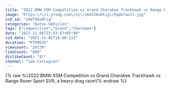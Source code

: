```yaml
---
title: "2022 BMW X5M Competition vs Grand Cherokee Trackhawk vs Range Rover Sport SVR, a heavy drag race!"
image: "https:\/\/i.ytimg.com\/vi\/v6mTZ6uHtig\/hqdefault.jpg"
vid_id: "v6mTZ6uHtig"
categories: "Autos-Vehicles"
tags: ["Competition","Grand","Cherokee"]
date: "2021-11-06T23:43:47+03:00"
vid_date: "2021-11-05T16:00:12Z"
duration: "PT5M53S"
viewcount: "28729"
likeCount: "898"
dislikeCount: "41"
channel: "Sam CarLegion"
---
```

{% raw %}2022 BMW X5M Competition vs Grand Cherokee Trackhawk vs Range Rover Sport SVR, a heavy drag race!{% endraw %}
